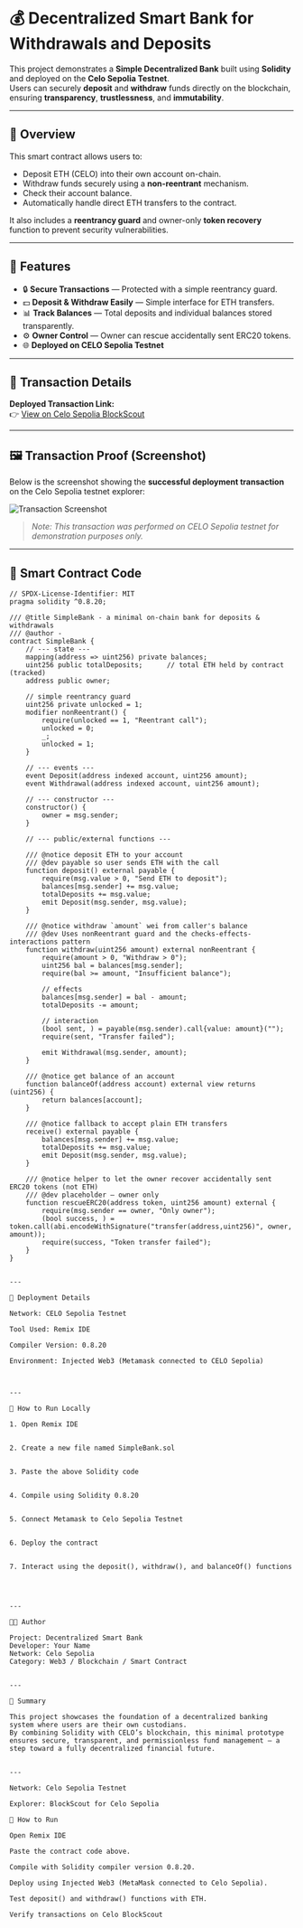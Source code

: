 # 💰 Decentralized Smart Bank for Withdrawals and Deposits

This project demonstrates a **Simple Decentralized Bank** built using **Solidity** and deployed on the **Celo Sepolia Testnet**.  
Users can securely **deposit** and **withdraw** funds directly on the blockchain, ensuring **transparency**, **trustlessness**, and **immutability**.  

---

## 🧾 Overview

This smart contract allows users to:
- Deposit ETH (CELO) into their own account on-chain.  
- Withdraw funds securely using a **non-reentrant** mechanism.  
- Check their account balance.  
- Automatically handle direct ETH transfers to the contract.  

It also includes a **reentrancy guard** and owner-only **token recovery** function to prevent security vulnerabilities.

---

## 🚀 Features

- 🔒 **Secure Transactions** — Protected with a simple reentrancy guard.  
- 💵 **Deposit & Withdraw Easily** — Simple interface for ETH transfers.  
- 📊 **Track Balances** — Total deposits and individual balances stored transparently.  
- ⚙️ **Owner Control** — Owner can rescue accidentally sent ERC20 tokens.  
- 🌐 **Deployed on CELO Sepolia Testnet**

---

## 🔗 Transaction Details

**Deployed Transaction Link:**  
👉 [View on Celo Sepolia BlockScout](https://celo-sepolia.blockscout.com/tx/0xa79bf83f6b61a781fa2e6a2501bd5d506e8c075adf6f441689aa49e4ed67c45b)

---

## 🖼️ Transaction Proof (Screenshot)

Below is the screenshot showing the **successful deployment transaction** on the Celo Sepolia testnet explorer:

![Transaction Screenshot](https://photos.app.goo.gl/u69amUvUSijhTyKw7) 

> _Note: This transaction was performed on CELO Sepolia testnet for demonstration purposes only._

---

## 🧠 Smart Contract Code

```solidity
// SPDX-License-Identifier: MIT
pragma solidity ^0.8.20;

/// @title SimpleBank - a minimal on-chain bank for deposits & withdrawals
/// @author -
contract SimpleBank {
    // --- state ---
    mapping(address => uint256) private balances;
    uint256 public totalDeposits;      // total ETH held by contract (tracked)
    address public owner;

    // simple reentrancy guard
    uint256 private unlocked = 1;
    modifier nonReentrant() {
        require(unlocked == 1, "Reentrant call");
        unlocked = 0;
        _;
        unlocked = 1;
    }

    // --- events ---
    event Deposit(address indexed account, uint256 amount);
    event Withdrawal(address indexed account, uint256 amount);

    // --- constructor ---
    constructor() {
        owner = msg.sender;
    }

    // --- public/external functions ---

    /// @notice deposit ETH to your account
    /// @dev payable so user sends ETH with the call
    function deposit() external payable {
        require(msg.value > 0, "Send ETH to deposit");
        balances[msg.sender] += msg.value;
        totalDeposits += msg.value;
        emit Deposit(msg.sender, msg.value);
    }

    /// @notice withdraw `amount` wei from caller's balance
    /// @dev Uses nonReentrant guard and the checks-effects-interactions pattern
    function withdraw(uint256 amount) external nonReentrant {
        require(amount > 0, "Withdraw > 0");
        uint256 bal = balances[msg.sender];
        require(bal >= amount, "Insufficient balance");

        // effects
        balances[msg.sender] = bal - amount;
        totalDeposits -= amount;

        // interaction
        (bool sent, ) = payable(msg.sender).call{value: amount}("");
        require(sent, "Transfer failed");

        emit Withdrawal(msg.sender, amount);
    }

    /// @notice get balance of an account
    function balanceOf(address account) external view returns (uint256) {
        return balances[account];
    }

    /// @notice fallback to accept plain ETH transfers
    receive() external payable {
        balances[msg.sender] += msg.value;
        totalDeposits += msg.value;
        emit Deposit(msg.sender, msg.value);
    }

    /// @notice helper to let the owner recover accidentally sent ERC20 tokens (not ETH)
    /// @dev placeholder — owner only
    function rescueERC20(address token, uint256 amount) external {
        require(msg.sender == owner, "Only owner");
        (bool success, ) = token.call(abi.encodeWithSignature("transfer(address,uint256)", owner, amount));
        require(success, "Token transfer failed");
    }
}


---

🧩 Deployment Details

Network: CELO Sepolia Testnet

Tool Used: Remix IDE

Compiler Version: 0.8.20

Environment: Injected Web3 (Metamask connected to CELO Sepolia)



---

📘 How to Run Locally

1. Open Remix IDE


2. Create a new file named SimpleBank.sol


3. Paste the above Solidity code


4. Compile using Solidity 0.8.20


5. Connect Metamask to Celo Sepolia Testnet


6. Deploy the contract


7. Interact using the deposit(), withdraw(), and balanceOf() functions




---

🧑‍💻 Author

Project: Decentralized Smart Bank
Developer: Your Name
Network: Celo Sepolia
Category: Web3 / Blockchain / Smart Contract


---

🏁 Summary

This project showcases the foundation of a decentralized banking system where users are their own custodians.
By combining Solidity with CELO’s blockchain, this minimal prototype ensures secure, transparent, and permissionless fund management — a step toward a fully decentralized financial future.


---

Network: Celo Sepolia Testnet

Explorer: BlockScout for Celo Sepolia

🚀 How to Run

Open Remix IDE

Paste the contract code above.

Compile with Solidity compiler version 0.8.20.

Deploy using Injected Web3 (MetaMask connected to Celo Sepolia).

Test deposit() and withdraw() functions with ETH.

Verify transactions on Celo BlockScout
